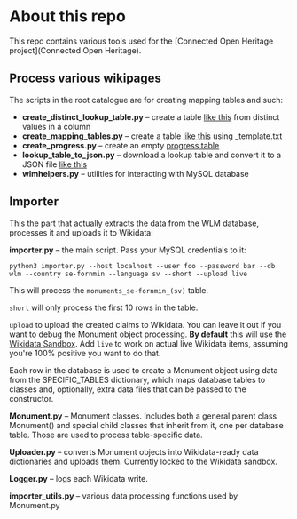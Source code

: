 # About this repo

This repo contains various tools used for the [Connected Open Heritage project](Connected Open Heritage).

## Process various wikipages

The scripts in the root catalogue are for creating mapping tables and such:

* **create_distinct_lookup_table.py** – create a table [like this](https://www.wikidata.org/wiki/Wikidata:WikiProject_WLM/Mapping_tables/se-arbetsl_(sv)/types) from distinct values in a column
* **create_mapping_tables.py** – create a table [like this](https://www.wikidata.org/w/index.php?title=Wikidata:WikiProject_WLM/Mapping_tables/es-vc_(ca)&oldid=418466520) using _template.txt
* **create_progress.py** – create an empty [progress table](https://www.wikidata.org/wiki/Wikidata:WikiProject_WLM/Mapping_tables/Status)
* **lookup_table_to_json.py** – download a lookup table and convert it to a JSON file [like this](https://gist.github.com/Vesihiisi/5ae8d5715d93cd77543edbb2e6d5d855)
* **wlmhelpers.py** – utilities for interacting with MySQL database

## Importer

This the part that actually extracts the data from the WLM database, processes it and uploads it to Wikidata:

**importer.py** – the main script. Pass your MySQL credentials to it:

```
python3 importer.py --host localhost --user foo --password bar --db wlm --country se-fornmin --language sv --short --upload live
```

This will process the `monuments_se-fornmin_(sv)` table.

`short` will only process the first 10 rows in the table.

`upload` to upload the created claims to Wikidata. You can leave it out if you want to debug the Monument object processing. **By default** this will use the [Wikidata Sandbox](https://www.wikidata.org/wiki/Q4115189). Add `live` to work on actual live Wikidata items, assuming you're 100% positive you want to do that.

Each row in the database is used to create a Monument object using data from the SPECIFIC_TABLES dictionary, which maps database tables to classes and, optionally, extra data files that can be passed to the constructor.

**Monument.py** – Monument classes. Includes both a general parent class Monument() and special child classes that inherit from it, one per database table. Those are used to process table-specific data.

**Uploader.py** – converts Monument objects into Wikidata-ready data dictionaries and uploads them. Currently locked to the Wikidata sandbox.

**Logger.py** – logs each Wikidata write.

**importer_utils.py** – various data processing functions used by Monument.py